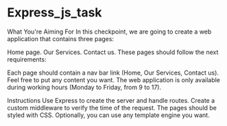 # Express_js_task

What You're Aiming For
In this checkpoint, we are going to create a web application that contains three pages:

Home page.
Our Services.
Contact us.
These pages should follow the next requirements: 

Each page should contain a nav bar link (Home, Our Services, Contact us).
Feel free to put any content you want.
The web application is only available during working hours (Monday to Friday,  from 9 to 17).

Instructions
Use Express to create the server and handle routes.
Create a custom middleware to verify the time of the request.
The pages should be styled with CSS.
Optionally, you can use any template engine you want.
